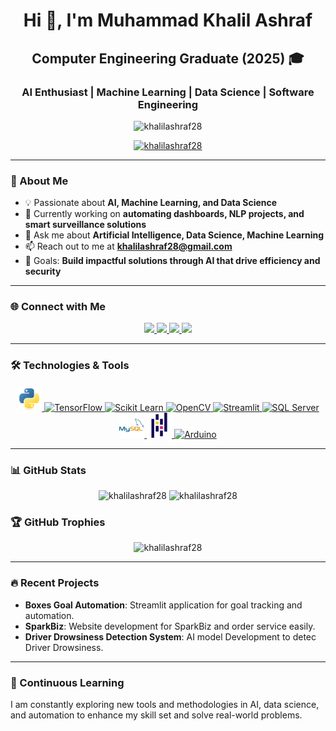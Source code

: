 <h1 align="center">Hi 👋, I'm Muhammad Khalil Ashraf</h1>
<h2 align="center">Computer Engineering Graduate (2025) 🎓 </h2>
<h3 align="center">AI Enthusiast | Machine Learning | Data Science | Software Engineering</h3>

<p align="center"> 
  <img src="https://komarev.com/ghpvc/?username=khalilashraf28&label=Profile%20views&color=0e75b6&style=flat" alt="khalilashraf28" /> 
</p>
<p align="center"> 
  <a href="https://github.com/ryo-ma/github-profile-trophy">
    <img src="https://github-profile-trophy.vercel.app/?username=khalilashraf28&theme=monokai&row=1&column=7" alt="khalilashraf28" />
  </a> 
</p>

---

### 🌟 About Me
- 💡 Passionate about **AI, Machine Learning, and Data Science**
- 🌱 Currently working on **automating dashboards, NLP projects, and smart surveillance solutions**
- 💬 Ask me about **Artificial Intelligence, Data Science, Machine Learning**
- 📫 Reach out to me at **khalilashraf28@gmail.com**
- 🎯 Goals: **Build impactful solutions through AI that drive efficiency and security**

---

### 🌐 Connect with Me
<p align="center">
  <a href="https://linkedin.com/in/muhammad-khalil-ashraf" target="_blank">
    <img src="https://img.shields.io/badge/LinkedIn-%230077B5.svg?style=for-the-badge&logo=linkedin&logoColor=white"/>
  </a>
  <a href="https://fb.com/muhammad.khalil.ashraf" target="_blank">
    <img src="https://img.shields.io/badge/Facebook-%231877F2.svg?style=for-the-badge&logo=facebook&logoColor=white"/>
  </a>
  <a href="https://instagram.com/m.khalil_ashraf" target="_blank">
    <img src="https://img.shields.io/badge/Instagram-%23E4405F.svg?style=for-the-badge&logo=instagram&logoColor=white"/>
  </a>
  <a href="https://kaggle.com/muhammadkhalilashraf" target="_blank">
    <img src="https://img.shields.io/badge/Kaggle-%2312100E.svg?style=for-the-badge&logo=kaggle&logoColor=white"/>
  </a>
</p>

---

### 🛠️ Technologies & Tools
<p align="center">
  <a href="https://www.python.org" target="_blank" rel="noreferrer">
    <img src="https://raw.githubusercontent.com/devicons/devicon/master/icons/python/python-original.svg" alt="Python" width="40" height="40"/>
  </a>
  <a href="https://www.tensorflow.org" target="_blank" rel="noreferrer">
    <img src="https://www.vectorlogo.zone/logos/tensorflow/tensorflow-icon.svg" alt="TensorFlow" width="40" height="40"/>
  </a>
  <a href="https://scikit-learn.org/" target="_blank" rel="noreferrer">
    <img src="https://upload.wikimedia.org/wikipedia/commons/0/05/Scikit_learn_logo_small.svg" alt="Scikit Learn" width="40" height="40"/>
  </a>
  <a href="https://opencv.org/" target="_blank" rel="noreferrer">
    <img src="https://www.vectorlogo.zone/logos/opencv/opencv-icon.svg" alt="OpenCV" width="40" height="40"/>
  </a>
  <a href="https://streamlit.io/" target="_blank" rel="noreferrer">
    <img src="https://streamlit.io/images/brand/streamlit-mark-color.svg" alt="Streamlit" width="40" height="40"/>
  </a>
  <a href="https://www.microsoft.com/en-us/sql-server" target="_blank" rel="noreferrer">
    <img src="https://www.svgrepo.com/show/303229/microsoft-sql-server-logo.svg" alt="SQL Server" width="40" height="40"/>
  </a>
  <a href="https://www.mysql.com/" target="_blank" rel="noreferrer">
    <img src="https://raw.githubusercontent.com/devicons/devicon/master/icons/mysql/mysql-original-wordmark.svg" alt="MySQL" width="40" height="40"/>
  </a>
  <a href="https://pandas.pydata.org/" target="_blank" rel="noreferrer">
    <img src="https://raw.githubusercontent.com/devicons/devicon/2ae2a900d2f041da66e950e4d48052658d850630/icons/pandas/pandas-original.svg" alt="Pandas" width="40" height="40"/>
  </a>
  <a href="https://www.arduino.cc/" target="_blank" rel="noreferrer">
    <img src="https://cdn.worldvectorlogo.com/logos/arduino-1.svg" alt="Arduino" width="40" height="40"/>
  </a>
</p>

---

### 📊 GitHub Stats
<p align="center">
  <img src="https://github-readme-stats.vercel.app/api?username=khalilashraf28&show_icons=true&locale=en&theme=radical" alt="khalilashraf28" />
  <img src="https://github-readme-stats.vercel.app/api/top-langs?username=khalilashraf28&show_icons=true&locale=en&layout=compact&theme=radical" alt="khalilashraf28" />
</p>

### 🏆 GitHub Trophies
<p align="center">
  <img src="https://github-profile-trophy.vercel.app/?username=khalilashraf28&theme=radical&no-frame=true&column=3&margin-w=15&margin-h=15" alt="khalilashraf28" />
</p>

---

### 🔥 Recent Projects
- **Boxes Goal Automation**: Streamlit application for goal tracking and automation.
- **SparkBiz**: Website development for SparkBiz and order service easily.
- **Driver Drowsiness Detection System**: AI model Development to detec Driver Drowsiness.
  
---  

### 🌱 Continuous Learning
I am constantly exploring new tools and methodologies in AI, data science, and automation to enhance my skill set and solve real-world problems.
